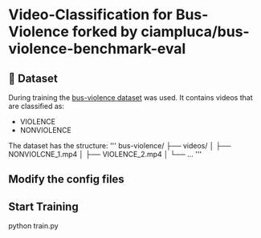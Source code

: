 # Video-Classification for Bus-Violence forked by ciampluca/bus-violence-benchmark-eval

## 📂 Dataset
During training the [bus-violence dataset](https://zenodo.org/records/7044203#.Yxm7hmxBxhE) was used. It contains videos that are classified as:
- VIOLENCE 
- NONVIOLENCE
  
The dataset has the structure:
''' 
bus-violence/
├── videos/
│ ├── NONVIOLCNE_1.mp4
│ ├── VIOLENCE_2.mp4
│ └── ...
'''

## Modify the config files 



## Start Training

python train.py
